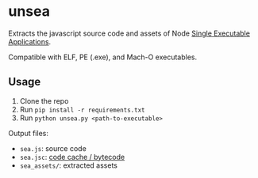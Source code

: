 # unsea

Extracts the javascript source code and assets of Node [Single Executable Applications](https://nodejs.org/api/single-executable-applications.html).

Compatible with ELF, PE (.exe), and Mach-O executables.

## Usage

1. Clone the repo
2. Run `pip install -r requirements.txt`
3. Run `python unsea.py <path-to-executable>`

Output files:

- `sea.js`: source code
- `sea.jsc`: [code cache / bytecode](https://nodejs.org/api/single-executable-applications.html#v8-code-cache-support)
- `sea_assets/`: extracted assets
